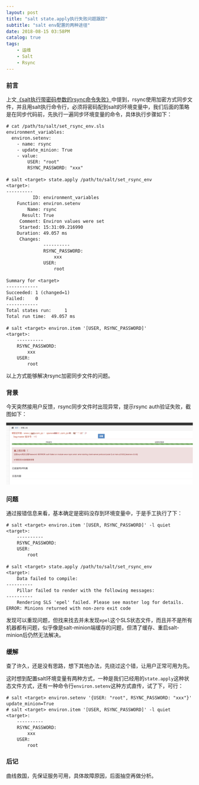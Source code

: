 ```yaml
---
layout: post
title: "salt state.apply执行失败问题跟踪"
subtitle: "salt env配置的两种途径"
date: 2018-08-15 03:58PM
catalog: true
tags:
    - 运维
    - Salt
    - Rsync
---
```


### 前言

上文[《salt执行带密码参数的rsync命令失败》][1]中提到，rsync使用加密方式同步文件，并且用salt执行命令行，必须将密码配到salt的环境变量中，我们后面的策略是在同步代码前，先执行一遍同步环境变量的命令，具体执行步骤如下：

```
# cat /path/to/salt/set_rsync_env.sls 
environment_variables:
  environ.setenv:
    - name: rsync
    - update_minion: True
    - value:
        USER: "root"
        RSYNC_PASSWORD: "xxx"

# salt <target> state.apply /path/to/salt/set_rsync_env
<target>:
----------
          ID: environment_variables
    Function: environ.setenv
        Name: rsync
      Result: True
     Comment: Environ values were set
     Started: 15:31:09.216990
    Duration: 49.057 ms
     Changes:   
              ----------
              RSYNC_PASSWORD:
                  xxx
              USER:
                  root

Summary for <target>
------------
Succeeded: 1 (changed=1)
Failed:    0
------------
Total states run:     1
Total run time:  49.057 ms

# salt <target> environ.item '[USER, RSYNC_PASSWORD]'
<target>:
    ----------
    RSYNC_PASSWORD:
        xxx
    USER:
        root
```

以上方式能够解决rsync加密同步文件的问题。

### 背景

今天突然接用户反馈，rsync同步文件时出现异常，提示rsync auth验证失败，截图如下：

![img](/img/in-post/post-180815-salt-env-failed/walle-rsync-auth-failed.jpg)

### 问题

通过报错信息来看，基本确定是密码没存到环境变量中，于是手工执行了下：

```
# salt <target> environ.item '[USER, RSYNC_PASSWORD]' -l quiet
<target>:
    ----------
    RSYNC_PASSWORD:
    USER:
        root

# salt <target> state.apply /path/to/salt/set_rsync_env
<target>:
    Data failed to compile:
----------
    Pillar failed to render with the following messages:
----------
    Rendering SLS 'epel' failed. Please see master log for details.
ERROR: Minions returned with non-zero exit code
```

发现可以重现问题，但找来找去并未发现`epel`这个SLS状态文件，而且并不是所有机器都有问题，似乎像是salt-minion端缓存的问题，但清了缓存、重启salt-minion后仍然无法解决。

### 缓解

查了许久，还是没有思路，想下其他办法，先绕过这个错，让用户正常可用为先。

这时想到配置salt环境变量有两种方式，一种是我们已经用的`state.apply`这种状态文件方式，还有一种命令行`environ.setenv`这种方式直传，试了下，可行：

```
# salt <target> environ.setenv '{USER: "root", RSYNC_PASSWORD: "xxx"}' update_minion=True
# salt <target> environ.item '[USER, RSYNC_PASSWORD]' -l quiet
<target>:
    ----------
    RSYNC_PASSWORD:
        xxx
    USER:
        root
```

### 后记

曲线救国，先保证服务可用，具体故障原因，后面抽空再做分析。

[1]: https://stephenzhou.net/2018/07/11/salt-failed-run-rsync-with-password/